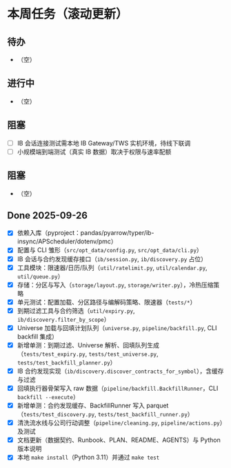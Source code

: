 # 本周任务（滚动更新）

## 待办
- （空）

## 进行中
- （空）

## 阻塞
- [ ] IB 会话连接测试需本地 IB Gateway/TWS 实机环境，待线下联调
- [ ] 小规模端到端测试（真实 IB 数据）取决于权限与速率配额

## 阻塞
- （空）

## Done 2025-09-26
- [x] 依赖入库（pyproject：pandas/pyarrow/typer/ib-insync/APScheduler/dotenv/pmc）
- [x] 配置与 CLI 雏形（`src/opt_data/config.py`, `src/opt_data/cli.py`）
- [x] IB 会话与合约发现缓存接口（`ib/session.py`, `ib/discovery.py` 占位）
- [x] 工具模块：限速器/日历/队列（`util/ratelimit.py`, `util/calendar.py`, `util/queue.py`）
- [x] 存储：分区与写入（`storage/layout.py`, `storage/writer.py`），冷热压缩策略
- [x] 单元测试：配置加载、分区路径与编解码策略、限速器（`tests/*`）
- [x] 到期过滤工具与合约筛选（`util/expiry.py`, `ib/discovery.filter_by_scope`）
- [x] Universe 加载与回填计划队列（`universe.py`, `pipeline/backfill.py`, CLI backfill 集成）
- [x] 新增单测：到期过滤、Universe 解析、回填队列生成（`tests/test_expiry.py`, `tests/test_universe.py`, `tests/test_backfill_planner.py`）
- [x] IB 合约发现实现（`ib/discovery.discover_contracts_for_symbol`），含缓存与过滤
- [x] 回填执行器骨架写入 raw 数据（`pipeline/backfill.BackfillRunner`，CLI `backfill --execute`）
- [x] 新增单测：合约发现缓存、BackfillRunner 写入 parquet（`tests/test_discovery.py`, `tests/test_backfill_runner.py`）
- [x] 清洗流水线与公司行动调整（`pipeline/cleaning.py`, `pipeline/actions.py`）及测试
- [x] 文档更新（数据契约、Runbook、PLAN、README、AGENTS）与 Python 版本说明
- [x] 本地 `make install`（Python 3.11）并通过 `make test`
